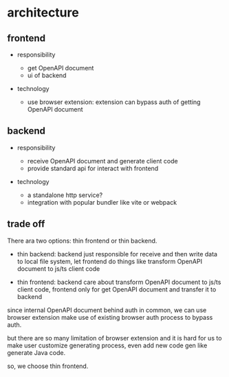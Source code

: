 # architecture

## frontend

- responsibility
  - get OpenAPI document
  - ui of backend

- technology
  - use browser extension: extension can bypass auth of getting OpenAPI document

## backend

- responsibility
  - receive OpenAPI document and generate client code
  - provide standard api for interact with frontend

- technology
  - a standalone http service?
  - integration with popular bundler like vite or webpack

## trade off

There ara two options: thin frontend or thin backend. 

- thin backend: backend just responsible for receive and then write data to local file system, let frontend do things like transform OpenAPI document to js/ts client code

- thin frontend: backend care about transform OpenAPI document to js/ts client code, frontend only for get OpenAPI document and transfer it to backend

since internal OpenAPI document behind auth in common, we can use browser extension make use of existing browser auth process to bypass auth.

but there are so many limitation of browser extension and it is hard for us to make user customize generating process, even add new code gen like generate Java code.

so, we choose thin frontend.    